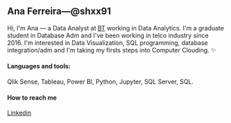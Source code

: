 ## Ana Ferreira—@shxx91

Hi, I'm Ana — a Data Analyst at [BT](*) working in Data Analytics. I'm a graduate student in Database Adm and I've been working in telco industry since 2016. I'm interested in Data Visualization, SQL programming, database integration/adm and I'm taking my firsts steps into Computer Clouding. ✨

#### Languages and tools:
Qlik Sense, Tableau, Power BI, Python, Jupyter, SQL Server, SQL.
<br>
#### How to reach me
[Linkedin](www.linkedin.com/in/anaccferreira) 

